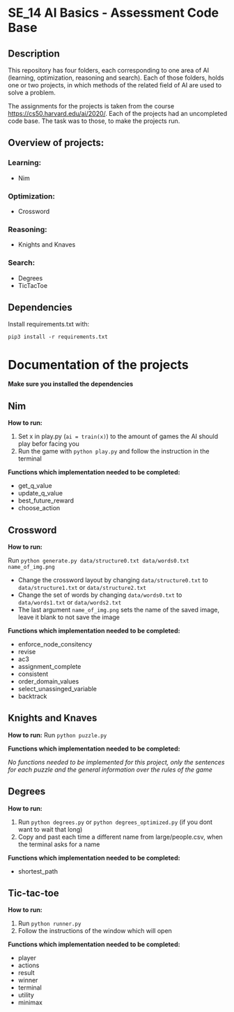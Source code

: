 # SE_14 AI Basics - Assessment Code Base
## Description

This repository has four folders, each corresponding to one area of AI (learning, optimization, reasoning and search). 
Each of those folders, holds one or two projects, in which methods of the related field of AI are used to solve a problem.

The assignments for the projects is taken from the course https://cs50.harvard.edu/ai/2020/. Each of the projects had an uncompleted code base. The task was to those, to make the projects run.

##  Overview of projects:
### Learning:
  - Nim
  
### Optimization:
  - Crossword
  
### Reasoning:
  - Knights and Knaves
  
### Search:
  - Degrees
  - TicTacToe
  
## Dependencies

Install requirements.txt with:

`pip3 install -r requirements.txt`


# Documentation of the projects

**Make sure you installed the dependencies**

## Nim

**How to run:**

1. Set x in  play.py (`ai = train(x)`) to the amount of games the AI should play befor facing you
2. Run the game with `python play.py` and follow the instruction in the terminal

**Functions which implementation needed to be completed:**

- get_q_value
- update_q_value
- best_future_reward
- choose_action

## Crossword

**How to run:**

Run `python generate.py data/structure0.txt data/words0.txt name_of_img.png`
- Change the crossword layout by changing `data/structure0.txt` to `data/structure1.txt` or `data/structure2.txt`
- Change the set of words by changing `data/words0.txt` to `data/words1.txt` or `data/words2.txt`
- The last argument `name_of_img.png` sets the name of the saved image, leave it blank to not save the image


**Functions which implementation needed to be completed:**
- enforce_node_consitency
- revise
- ac3
- assignment_complete
- consistent
- order_domain_values
- select_unassinged_variable
- backtrack

## Knights and Knaves

**How to run:**
Run `python puzzle.py`


**Functions which implementation needed to be completed:**

*No functions needed to be implemented for this project, only the sentences for each puzzle and the general information over the rules of the game*

## Degrees

**How to run:**

1. Run `python degrees.py` or `python degrees_optimized.py` (if you dont want to wait that long)
2. Copy and past each time a different name from large/people.csv, when the terminal asks for a name


**Functions which implementation needed to be completed:**

- shortest_path

## Tic-tac-toe

**How to run:**

1. Run `python runner.py`
2. Follow the instructions of the window which will open


**Functions which implementation needed to be completed:**

- player
- actions
- result
- winner
- terminal
- utility
- minimax




